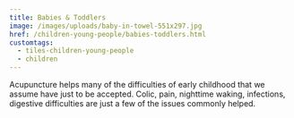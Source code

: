 ```yaml
---
title: Babies & Toddlers
image: /images/uploads/baby-in-towel-551x297.jpg
href: /children-young-people/babies-toddlers.html
customtags:
  - tiles-children-young-people
  - children
---
```

Acupuncture helps many of the difficulties of early childhood that we assume have just to be accepted. Colic, pain, nighttime waking, infections, digestive difficulties are just a few of the issues commonly helped.
